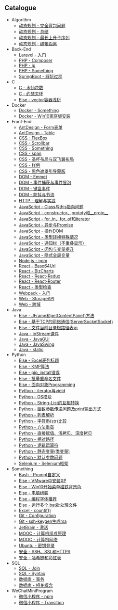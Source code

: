 ## Catalogue
* Algorithm
	* [动态规划 - 完全背包问题](Algorithm/「动态规划」完全背包问题.md)
	* [动态规划 - 总结](Algorithm/「动态规划」总结.md)
	* [动态规划 - 最长上升子序列](Algorithm/「动态规划」最长上升子序列.md)
	* [动态规划 - 编辑距离](Algorithm/「动态规划」编辑距离.md)
* Back-End
	* [Laravel - 入门](Back-End/「Laravel」入门.md)
	* [PHP - Composer](Back-End/「PHP」Composer.md)
	* [PHP - ip](Back-End/「PHP」ip.md)
	* [PHP - Something](Back-End/「PHP」Something.md)
	* [SpringBoot - 踩坑过程](Back-End/「SpringBoot」踩坑过程.md)
* C
	* [C - 水仙花数](C/「C」水仙花数.md)
	* [C - 约瑟夫环](C/「C」约瑟夫环.md)
	* [Else - vector容器浅析](C/「Else」vector容器浅析.md)
* Docker
	* [Docker - Something](Docker/「Docker」Something.md)
	* [Docker - Win10家庭版安装](Docker/「Docker」Win10家庭版安装.md)
* Front-End
	* [AntDesign - Form表单](Front-End/「AntDesign」Form表单.md)
	* [AntDesign - Table](Front-End/「AntDesign」Table.md)
	* [CSS - FlexBox](Front-End/「CSS」FlexBox.md)
	* [CSS - Scrollbar](Front-End/「CSS」Scrollbar.md)
	* [CSS - Something](Front-End/「CSS」Something.md)
	* [CSS - span](Front-End/「CSS」span.md)
	* [CSS - 圣杯布局与双飞翼布局](Front-End/「CSS」圣杯布局与双飞翼布局.md)
	* [CSS - 样例](Front-End/「CSS」样例.md)
	* [CSS - 黑色遮罩引导蒙版](Front-End/「CSS」黑色遮罩引导蒙版.md)
	* [DOM - Emmet](Front-End/「DOM」Emmet.md)
	* [DOM - 事件捕获与事件冒泡](Front-End/「DOM」事件捕获与事件冒泡.md)
	* [DOM - 键盘事件](Front-End/「DOM」键盘事件.md)
	* [DOM - 防抖与节流](Front-End/「DOM」防抖与节流.md)
	* [HTTP - 理解与实践](Front-End/「HTTP」理解与实践.md)
	* [JavaScript - Class与this指向问题](Front-End/「JavaScript」Class与this指向问题.md)
	* [JavaScript - constructor、prototy和__proto__](Front-End/「JavaScript」constructor、prototy和__proto__.md)
	* [JavaScript - for..in、for..of和iterator](Front-End/「JavaScript」for..in、for..of和iterator.md)
	* [JavaScript - 异步与Promise](Front-End/「JavaScript」异步与Promise.md)
	* [JavaScript - 操作DOM](Front-End/「JavaScript」操作DOM.md)
	* [JavaScript - 类型转换特殊情况](Front-End/「JavaScript」类型转换特殊情况.md)
	* [JavaScript - 通知栏（不重叠显示）](Front-End/「JavaScript」通知栏（不重叠显示）.md)
	* [JavaScript - 闭包与变量提升](Front-End/「JavaScript」闭包与变量提升.md)
	* [JavaScript - 隐式全局变量](Front-End/「JavaScript」隐式全局变量.md)
	* [Node.js - npm](Front-End/「Node.js」npm.md)
	* [React - Base64Url](Front-End/「React」Base64Url.md)
	* [React - BizCharts](Front-End/「React」BizCharts.md)
	* [React - React-Redux](Front-End/「React」React-Redux.md)
	* [React - React-Router](Front-End/「React」React-Router.md)
	* [React - 类型检查](Front-End/「React」类型检查.md)
	* [Webpack - 入门](Front-End/「Webpack」入门.md)
	* [Web - StorageAPI](Front-End/「Web」StorageAPI.md)
	* [Web - 跨域](Front-End/「Web」跨域.md)
* Java
	* [Else - JFrame和getContentPane()方法](Java/「Else」JFrame和getContentPane()方法.md)
	* [Else - 基于TCP的网络通信(ServerSocketSocket)](Java/「Else」基于TCP的网络通信(ServerSocketSocket).md)
	* [Else - 文件当前目录根路径表示](Java/「Else」文件当前目录根路径表示.md)
	* [Java - ioStream课件](Java/「Java」ioStream课件.md)
	* [Java - JavaGUI](Java/「Java」JavaGUI.md)
	* [Java - JavaSwing](Java/「Java」JavaSwing.md)
	* [Java - static](Java/「Java」static.md)
* Python
	* [Else - Excel表列标题](Python/「Else」Excel表列标题.md)
	* [Else - KMP算法](Python/「Else」KMP算法.md)
	* [Else - pip_install错误](Python/「Else」pip_install错误.md)
	* [Else - 批量重命名文件](Python/「Else」批量重命名文件.md)
	* [Else - 面向对象Programming](Python/「Else」面向对象Programming.md)
	* [Python - iterator与yield](Python/「Python」iterator与yield.md)
	* [Python - OS模块](Python/「Python」OS模块.md)
	* [Python - String-List的互相转换](Python/「Python」String-List的互相转换.md)
	* [Python - 函数参数传递问题及print输出方式](Python/「Python」函数参数传递问题及print输出方式.md)
	* [Python - 列表解析](Python/「Python」列表解析.md)
	* [Python - 字符串(str)比较](Python/「Python」字符串(str)比较.md)
	* [Python - 方法重载](Python/「Python」方法重载.md)
	* [Python - 直接赋值、浅拷贝、深度拷贝](Python/「Python」直接赋值、浅拷贝、深度拷贝.md)
	* [Python - 相对路径](Python/「Python」相对路径.md)
	* [Python - 逻辑运算符](Python/「Python」逻辑运算符.md)
	* [Python - 静态变量(类变量)](Python/「Python」静态变量(类变量).md)
	* [Python - 默认参数问题](Python/「Python」默认参数问题.md)
	* [Selenium - Selenium框架](Python/「Selenium」Selenium框架.md)
* Something
	* [Bash - Prompt自定义](Something/「Bash」Prompt自定义.md)
	* [Else - VMware中安装XP](Something/「Else」VMware中安装XP.md)
	* [Else - Win10开始菜单磁铁背景色](Something/「Else」Win10开始菜单磁铁背景色.md)
	* [Else - 电脑组装](Something/「Else」电脑组装.md)
	* [Else - 编程字体推荐](Something/「Else」编程字体推荐.md)
	* [Else - 运行多个.bat批处理文件](Something/「Else」运行多个.bat批处理文件.md)
	* [Excel - countif()](Something/「Excel」countif().md)
	* [Git - Configuration](Something/「Git」Configuration.md)
	* [Git - ssh-keygen生成rsa](Something/「Git」ssh-keygen生成rsa.md)
	* [JetBrain - 激活](Something/「JetBrain」激活.md)
	* [MOOC - 计算机组成原理](Something/「MOOC」计算机组成原理.md)
	* [MOOC - 计算机网络](Something/「MOOC」计算机网络.md)
	* [Ubuntu - 密钥登录](Something/「Ubuntu」密钥登录.md)
	* [安全 - SSH、SSL和HTTPS](Something/「安全」SSH、SSL和HTTPS.md)
	* [安全 - 哈希链和彩虹表](Something/「安全」哈希链和彩虹表.md)
* SQL
	* [SQL - Join](SQL/「SQL」Join.md)
	* [SQL - Syntax](SQL/「SQL」Syntax.md)
	* [数据库 - 事务](SQL/「数据库」事务.md)
	* [数据库 - 相关概念](SQL/「数据库」相关概念.md)
* WeChatMiniProgram
	* [微信小程序 - npm](WeChatMiniProgram/「微信小程序」npm.md)
	* [微信小程序 - Transition](WeChatMiniProgram/「微信小程序」Transition.md)
